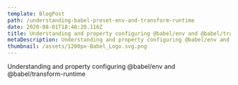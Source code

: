 ```yaml
---
template: BlogPost
path: /understanding-babel-preset-env-and-transform-runtime
date: 2020-08-01T18:48:20.116Z
title: Understanding and property configuring @babel/env and @babel/transform-runtime
metaDescription: Understanding and property configuring @babel/env and @babel/transform-runtime
thumbnail: /assets/1200px-Babel_Logo.svg.png
---
```

Understanding and property configuring @babel/env and @babel/transform-runtime
